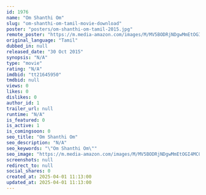 ```yaml
---
id: 1976
name: "Om Shanthi Om"
slug: "om-shanthi-om-tamil-movie-download"
poster: "posters/om-shanthi-om-tamil-2015.jpg"
remote_poster: "https://m.media-amazon.com/images/M/MV5BODRjNDgwMmEtOGI4MC00OTIyLWIxZDktMjcwNjFiM2ZhY2IyXkEyXkFqcGc@._V1_SX300.jpg"
original_language: "Tamil"
dubbed_in: null
released_date: "30 Oct 2015"
synopsis: "N/A"
type: "movie"
rating: "N/A"
imdbid: "tt21645950"
tmdbid: null
views: 0
likes: 0
dislikes: 0
author_id: 1
trailer_url: null
runtime: "N/A"
is_featured: 0
is_active: 1
is_comingsoon: 0
seo_title: "Om Shanthi Om"
seo_description: "N/A"
seo_keywords: "\"Om Shanthi Om\""
seo_image: "https://m.media-amazon.com/images/M/MV5BODRjNDgwMmEtOGI4MC00OTIyLWIxZDktMjcwNjFiM2ZhY2IyXkEyXkFqcGc@._V1_SX300.jpg"
screenshots: null
redirect_to: null
social_shares: 0
created_at: 2025-04-01 11:13:00
updated_at: 2025-04-01 11:13:00
---
```


